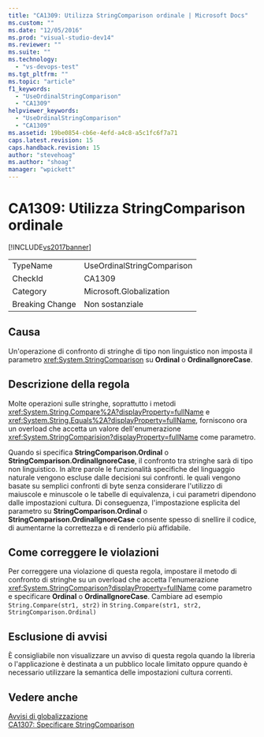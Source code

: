 ```yaml
---
title: "CA1309: Utilizza StringComparison ordinale | Microsoft Docs"
ms.custom: ""
ms.date: "12/05/2016"
ms.prod: "visual-studio-dev14"
ms.reviewer: ""
ms.suite: ""
ms.technology: 
  - "vs-devops-test"
ms.tgt_pltfrm: ""
ms.topic: "article"
f1_keywords: 
  - "UseOrdinalStringComparison"
  - "CA1309"
helpviewer_keywords: 
  - "UseOrdinalStringComparison"
  - "CA1309"
ms.assetid: 19be0854-cb6e-4efd-a4c8-a5c1fc6f7a71
caps.latest.revision: 15
caps.handback.revision: 15
author: "stevehoag"
ms.author: "shoag"
manager: "wpickett"
---
```

# CA1309: Utilizza StringComparison ordinale
[!INCLUDE[vs2017banner](../code-quality/includes/vs2017banner.md)]

|||  
|-|-|  
|TypeName|UseOrdinalStringComparison|  
|CheckId|CA1309|  
|Category|Microsoft.Globalization|  
|Breaking Change|Non sostanziale|  
  
## Causa  
 Un'operazione di confronto di stringhe di tipo non linguistico non imposta il parametro <xref:System.StringComparison> su **Ordinal** o **OrdinalIgnoreCase**.  
  
## Descrizione della regola  
 Molte operazioni sulle stringhe, soprattutto i metodi <xref:System.String.Compare%2A?displayProperty=fullName> e <xref:System.String.Equals%2A?displayProperty=fullName>, forniscono ora un overload che accetta un valore dell'enumerazione <xref:System.StringComparision?displayProperty=fullName> come parametro.  
  
 Quando si specifica **StringComparison.Ordinal** o **StringComparison.OrdinalIgnoreCase**, il confronto tra stringhe sarà di tipo non linguistico.  In altre parole le funzionalità specifiche del linguaggio naturale vengono escluse dalle decisioni sui confronti.  le quali vengono basate su semplici confronti di byte senza considerare l'utilizzo di maiuscole e minuscole o le tabelle di equivalenza, i cui parametri dipendono dalle impostazioni cultura.  Di conseguenza, l'impostazione esplicita del parametro su **StringComparison.Ordinal** o **StringComparison.OrdinalIgnoreCase** consente spesso di snellire il codice, di aumentarne la correttezza e di renderlo più affidabile.  
  
## Come correggere le violazioni  
 Per correggere una violazione di questa regola, impostare il metodo di confronto di stringhe su un overload che accetta l'enumerazione <xref:System.StringComparison?displayProperty=fullName> come parametro e specificare **Ordinal** o **OrdinalIgnoreCase**.  Cambiare ad esempio `String.Compare(str1, str2)` in `String.Compare(str1, str2, StringComparison.Ordinal)`  
  
## Esclusione di avvisi  
 È consigliabile non visualizzare un avviso di questa regola quando la libreria o l'applicazione è destinata a un pubblico locale limitato oppure quando è necessario utilizzare la semantica delle impostazioni cultura correnti.  
  
## Vedere anche  
 [Avvisi di globalizzazione](../code-quality/globalization-warnings.md)   
 [CA1307: Specificare StringComparison](../code-quality/ca1307-specify-stringcomparison.md)